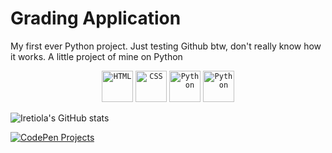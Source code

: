 # Grading Application

My first ever Python project. Just testing Github btw, don't really know how it works.
A little project of mine on Python

<div align="center"> 	<code><img width="50" src="https://raw.githubusercontent.com/marwin1991/profile-technology-icons/refs/heads/main/icons/html.png" alt="HTML" title="HTML"/></code> 	<code><img width="50" src="https://raw.githubusercontent.com/marwin1991/profile-technology-icons/refs/heads/main/icons/css.png" alt="CSS" title="CSS"/></code> 	<code><img width="50" src="https://raw.githubusercontent.com/marwin1991/profile-technology-icons/refs/heads/main/icons/python.png" alt="Python" title="Python"/></code> <code><img width="50" src="https://raw.githubusercontent.com/marwin1991/profile-technology-icons/refs/heads/main/icons/javascript.png" alt="Python" title="JavaScript"/></code> </div>

![Iretiola's GitHub stats](https://github-readme-stats.vercel.app/api?username=iretiola-007&show_icons=true&theme=radical)

[![CodePen Projects](https://img.shields.io/badge/CodePen-Projects-blue?logo=codepen)](https://codepen.io/_Rayof-light)

